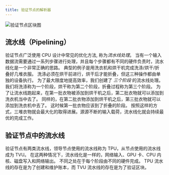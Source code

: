```yaml
---
title: 验证节点的解析器
---
```


![验证节点区块图](/img/validator.svg)

## 流水线（Pipelining）

验证节点广泛使用 CPU 设计中常见的优化方法, 称为*流水线处理*。 当有一个输入数据流需要通过一系列步骤进行处理，并且每个步骤都有不同的硬件负责时，流水线化是一个非常正确的思路。 典型的例子是用洗衣机和烘干机完成洗涤/烘干/折叠好几堆衣服。 洗涤必须在烘干前进行，烘干后才能折叠，但这三种操作都由单独的设备执行。 为了最大限度地提高效率，我们创建了 _三个阶段_ 的流水线处理。 我们将洗涤称为一个阶段，烘干称为第二个阶段，折叠过程称为第三个阶段。 为了让流水线跑起来，在第一批衣物被添加到烘干机之后，第二批衣物就可以添加到洗衣机当中去了。 同样的，在第二批衣物添加到烘干机之后，第三批衣物就可以添加到洗衣机中去了。 这时候第一批衣物应该到了折叠的阶段。 按照这样的方式，三堆衣物就会最大化的取得进展。源源不断的输入载荷，流水线化就会持续最优的完成工作。

## 验证节点中的流水线

验证节点有两类流水线，领导节点使用的流水线称为 TPU，从节点使用的流水线成为 TVU。 在这两种情况下，流水线化是一样的，网络输入、GPU 卡、CPU 内核、磁盘写入和网络输出。 不同之处在于每个阶段由不同的硬件完成。 TPU 流水线的存在是为了创建和维护账本，而 TVU 流水线的存在是为了验证区块。
